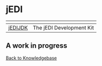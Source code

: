 # jEDI

<PageHeader />

| <!----> | <!----> |
| --- | --- |
[jEDIJDK](./jedi-development-kit/README.md) | The jEDI Development Kit |

## A work in progress

[Back to Knowledgebase](./../README.md)

<PageFooter />

